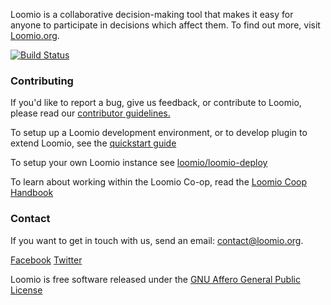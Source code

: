 Loomio is a collaborative decision-making tool that makes it easy for anyone to participate in decisions which affect them. To find out more, visit [Loomio.org](https://www.loomio.org).

[![Build Status](https://travis-ci.org/loomio/loomio.svg?branch=master)](https://travis-ci.org/loomio/loomio)

### Contributing

If you'd like to report a bug, give us feedback, or contribute to Loomio, please read our [contributor guidelines.](https://github.com/loomio/loomio/blob/master/CONTRIBUTING.md)

To setup up a Loomio development environment, or to develop plugin to extend Loomio, see the [quickstart guide](https://help.loomio.org/en/dev_manual/setup_dev_environment/)

To setup your own Loomio instance see [loomio/loomio-deploy](https://github.com/loomio/loomio-deploy)

To learn about working within the Loomio Co-op, read the [Loomio Coop Handbook](https://github.com/loomio/loomio-coop-handbook)

### Contact

If you want to get in touch with us, send an email: [contact@loomio.org](mailto:contact@loomio.org).

[Facebook](https://facebook.com/Loomio) [Twitter](https://twitter.com/Loomio)

Loomio is free software released under the [GNU Affero General Public License](LICENSE.txt)
